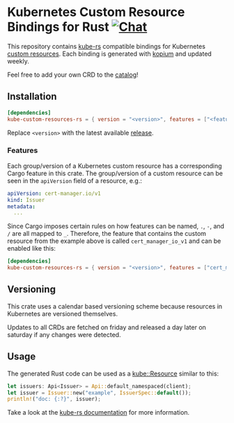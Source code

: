 <!--
SPDX-FileCopyrightText: The kube-custom-resources-rs Authors
SPDX-License-Identifier: 0BSD
 -->

# Kubernetes Custom Resource Bindings for Rust [![Chat](https://img.shields.io/badge/matrix-%23talk.metio:matrix.org-brightgreen.svg?style=social&label=Matrix)](https://matrix.to/#/#talk.metio:matrix.org)

This repository contains [kube-rs](https://kube.rs/) compatible bindings for Kubernetes [custom resources](https://kubernetes.io/docs/tasks/extend-kubernetes/custom-resources/custom-resource-definitions/). Each binding is generated with [kopium](https://github.com/kube-rs/kopium) and updated weekly.

Feel free to add your own CRD to the [catalog](code-generator/src/catalog.rs)!

## Installation

```toml
[dependencies]
kube-custom-resources-rs = { version = "<version>", features = ["<features>"] }
```

Replace `<version>` with the latest available [release](https://crates.io/crates/kube-custom-resources-rs).

### Features

Each group/version of a Kubernetes custom resource has a corresponding Cargo feature in this crate. The group/version of a custom resource can be seen in the `apiVersion` field of a resource, e.g.:

```yaml
apiVersion: cert-manager.io/v1
kind: Issuer
metadata:
  ...
```

Since Cargo imposes certain rules on how features can be named, `.`, `-`, and `/` are all mapped to `_`. Therefore, the feature that contains the custom resource from the example above is called `cert_manager_io_v1` and can be enabled like this:

```toml
[dependencies]
kube-custom-resources-rs = { version = "<version>", features = ["cert_manager_io_v1"] }
```

## Versioning

This crate uses a calendar based versioning scheme because resources in Kubernetes are versioned themselves.

Updates to all CRDs are fetched on friday and released a day later on saturday if any changes were detected.

## Usage

The generated Rust code can be used as a [kube::Resource](https://docs.rs/kube/*/kube/trait.Resource.html) similar to this:

```rust
let issuers: Api<Issuer> = Api::default_namespaced(client);
let issuer = Issuer::new("example", IssuerSpec::default());
println!("doc: {:?}", issuer);
```

Take a look at the [kube-rs documentation](https://docs.rs/kube/) for more information.
